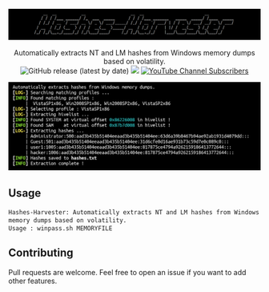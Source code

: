 ![](./.github/banner.png)

<p align="center">
    Automatically extracts NT and LM hashes from Windows memory dumps based on volatility.
    <br>
    <img alt="GitHub release (latest by date)" src="https://img.shields.io/github/v/release/p0dalirius/Hashes-Harvester">
    <a href="https://twitter.com/intent/follow?screen_name=podalirius_" title="Follow"><img src="https://img.shields.io/twitter/follow/podalirius_?label=Podalirius&style=social"></a>
    <a href="https://www.youtube.com/c/Podalirius_?sub_confirmation=1" title="Subscribe"><img alt="YouTube Channel Subscribers" src="https://img.shields.io/youtube/channel/subscribers/UCF_x5O7CSfr82AfNVTKOv_A?style=social"></a>
    <br>
</p>

![](./.github/example.png)

## Usage

```
Hashes-Harvester: Automatically extracts NT and LM hashes from Windows memory dumps based on volatility.
Usage : winpass.sh MEMORYFILE
```

## Contributing

Pull requests are welcome. Feel free to open an issue if you want to add other features.
